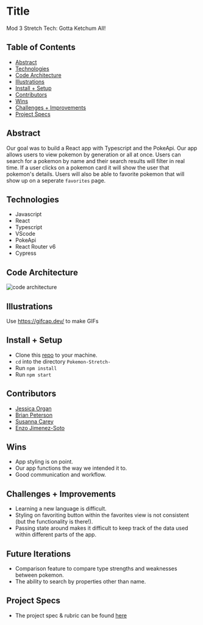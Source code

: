 # Title
Mod 3 Stretch Tech: Gotta Ketchum All!


## Table of Contents
  - [Abstract](#abstract)
  - [Technologies](#technologies)
  - [Code Architecture](#code-architecture)
  - [Illustrations](#illustrations)
  - [Install + Setup](#set-up)
  - [Contributors](#contributors)
  - [Wins](#wins)
  - [Challenges + Improvements](#challenges-+-Improvements)
  - [Project Specs](#project-specs)

## Abstract
Our goal was to build a React app with Typescript and the PokeApi. Our app allows users to view pokemon by generation or all at once. Users can search for a pokemon by name and their search results will filter in real time. If a user clicks on a pokemon card it will show the user that pokemon's details. Users will also be able to favorite pokemon that will show up on a seperate `favorites` page. 

## Technologies
  - Javascript
  - React
  - Typescript
  - VScode
  - PokeApi
  - React Router v6
  - Cypress


## Code Architecture

![code architecture]('src/Assets/architecture.png')

## Illustrations

Use https://gifcap.dev/ to make GIFs


## Install + Setup
  - Clone this [repo](https://github.com/Jorgan612/Pokemon-Stretch-) to your machine.
  - `cd` into the directory `Pokemon-Stretch-`
  - Run `npm install`
  - Run `npm start`



## Contributors
  - [Jessica Organ](https://github.com/Jorgan612)
  - [Brian Peterson](https://github.com/bpeterson2579)
  - [Susanna Carey](https://github.com/susannaopal)
  - [Enzo Jimenez-Soto](https://github.com/ejimenezsoto)

## Wins
  - App styling is on point. 
  - Our app functions the way we intended it to. 
  - Good communication and workflow.  

## Challenges + Improvements
  - Learning a new language is difficult. 
  - Styling on favoriting button within the favorites view is not consistent (but the functionality is there!).
  - Passing state around makes it difficult to keep track of the data used within different parts of the app.


## Future Iterations
  - Comparison feature to compare type strengths and weaknesses between pokemon.
  - The ability to search by properties other than name.


## Project Specs
  - The project spec & rubric can be found [here](https://frontend.turing.edu/projects/module-3/stretch.html)
